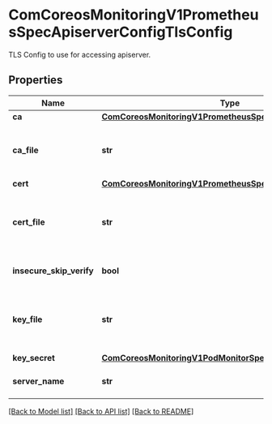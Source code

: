 # ComCoreosMonitoringV1PrometheusSpecApiserverConfigTlsConfig

TLS Config to use for accessing apiserver.
## Properties
Name | Type | Description | Notes
------------ | ------------- | ------------- | -------------
**ca** | [**ComCoreosMonitoringV1PrometheusSpecAlertingTlsConfigCa**](ComCoreosMonitoringV1PrometheusSpecAlertingTlsConfigCa.md) |  | [optional] 
**ca_file** | **str** | Path to the CA cert in the Prometheus container to use for the targets. | [optional] 
**cert** | [**ComCoreosMonitoringV1PrometheusSpecAlertingTlsConfigCert**](ComCoreosMonitoringV1PrometheusSpecAlertingTlsConfigCert.md) |  | [optional] 
**cert_file** | **str** | Path to the kubernetes.client cert file in the Prometheus container for the targets. | [optional] 
**insecure_skip_verify** | **bool** | Disable target certificate validation. | [optional] 
**key_file** | **str** | Path to the kubernetes.client key file in the Prometheus container for the targets. | [optional] 
**key_secret** | [**ComCoreosMonitoringV1PodMonitorSpecTlsConfigKeySecret**](ComCoreosMonitoringV1PodMonitorSpecTlsConfigKeySecret.md) |  | [optional] 
**server_name** | **str** | Used to verify the hostname for the targets. | [optional] 

[[Back to Model list]](../README.md#documentation-for-models) [[Back to API list]](../README.md#documentation-for-api-endpoints) [[Back to README]](../README.md)


